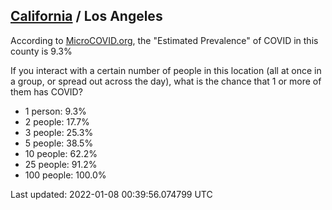 
## [California](/united-states/california) / Los Angeles

According to [MicroCOVID.org](http://microcovid.org),
the "Estimated Prevalence" of COVID in this county is 9.3%

If you interact with a certain number of people in this location
(all at once in a group, or spread out across the day), what is the chance that
1 or more of them has COVID?

- 1 person: 9.3%
- 2 people: 17.7%
- 3 people: 25.3%
- 5 people: 38.5%
- 10 people: 62.2%
- 25 people: 91.2%
- 100 people: 100.0%

Last updated: 2022-01-08 00:39:56.074799 UTC
